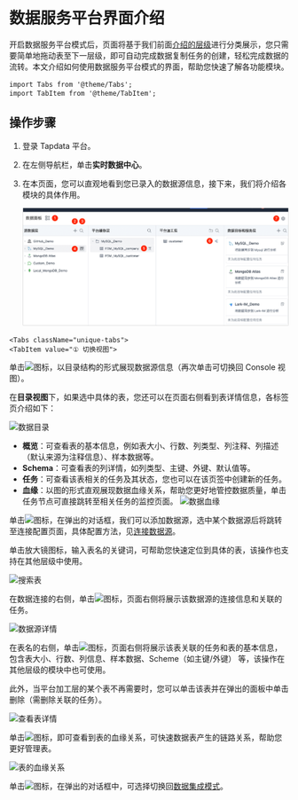 # 数据服务平台界面介绍

开启数据服务平台模式后，页面将基于我们前面[介绍的层级](enable-daas-mode.md)进行分类展示，您只需要简单地拖动表至下一层级，即可自动完成数据复制任务的创建，轻松完成数据的流转。本文介绍如何使用数据服务平台模式的界面，帮助您快速了解各功能模块。

```mdx-code-block
import Tabs from '@theme/Tabs';
import TabItem from '@theme/TabItem';
```

## 操作步骤

1. 登录 Tapdata 平台。

2. 在左侧导航栏，单击**实时数据中心**。

3. 在本页面，您可以直观地看到您已录入的数据源信息，接下来，我们将介绍各模块的<span id="release320-daas">具体作用</span>。

   ![数据集成模式界面](../../../images/daas_dashboard.png)


```mdx-code-block
<Tabs className="unique-tabs">
<TabItem value="① 切换视图">
```
单击![](/img/switch_icon.png)图标，以目录结构的形式展现数据源信息（再次单击可切换回 Console 视图）。

在**目录视图**下，如果选中具体的表，您还可以在页面右侧看到表详情信息，各标签页介绍如下：

![数据目录](/img/data_category_view.png)

* **概览**：可查看表的基本信息，例如表大小、行数、列类型、列注释、列描述（默认来源为注释信息）、样本数据等。
* **Schema**：可查看表的列详情，如列类型、主键、外键、默认值等。
* **任务**：可查看该表相关的任务及其状态，您也可以在该页签中创建新的任务。 
* **血缘**：以图的形式直观展现数据血缘关系，帮助您更好地管控数据质量，单击任务节点可直接跳转至相关任务的监控页面。
  ![数据血缘](/img/data_lineage.png)

</TabItem>

<TabItem value="② 添加数据源">

单击![](/img/add_icon.png)图标，在弹出的对话框，我们可以添加数据源，选中某个数据源后将跳转至连接配置页面，具体配置方法，见[连接数据源](../../connect-database/README.md)。

</TabItem>

<TabItem value="③ 搜索表">
单击放大镜图标，输入表名的关键词，可帮助您快速定位到具体的表，该操作也支持在其他层级中使用。

![搜索表](/img/search_table.png)

</TabItem>

<TabItem value="④ 数据源详情">

在数据连接的右侧，单击![](/img/detail_icon.png)图标，页面右侧将展示该数据源的连接信息和关联的任务。

![数据源详情](/img/data_source_detail.png)

</TabItem>

<TabItem value="⑤ 表详情">

在表名的右侧，单击![](/img/detail_icon.png)图标，页面右侧将展示该表关联的任务和表的基本信息，包含表大小、行数、列信息、样本数据、Scheme（如主键/外键） 等，该操作在其他层级的模块中也可使用。

此外，当平台加工层的某个表不再需要时，您可以单击该表并在弹出的面板中单击删除（需删除关联的任务）。

![查看表详情](/img/cache_table_detail.png)

</TabItem>

<TabItem value="⑥ 表溯源">

单击![](/img/trace.png)图标，即可查看到表的血缘关系，可快速数据表产生的链路关系，帮助您更好管理表。

![表的血缘关系](/img/trace_source.png)

</TabItem>

<TabItem value="⑦ 切换模式">

单击![](/img/setting_icon.png)图标，在弹出的对话框中，可选择切换回[数据集成模式](../etl-mode/README.md)。

</TabItem>
</Tabs>

